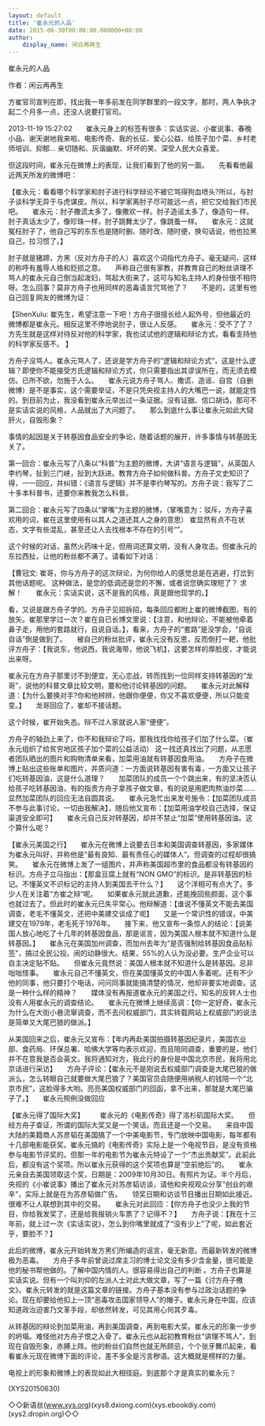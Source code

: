 ```yaml
---
layout: default
title: '崔永元的人品'
date: 2015-06-30T00:00:00.000000+08:00
author:
    display_name: 闲云再再生
---
```


崔永元的人品

作者：闲云再再生

方崔官司宣判在即，找出我一年多前发在同学群里的一段文字，那时，两人争执才起二个月多一点，还没人说要打官司。

2013-11-19 15:27:02　　崔永元身上的标签有很多：实话实说、小崔说事、春晚小品、谢天谢地我来啦、电影传奇、我的长征、爱心公益、给孩子加个菜、乡村老师培训、抑郁… 亲切随和、灰谐幽默、坏坏的笑、深受人民大众喜爱。

但这段时间，崔永元在微博上的表现，让我们看到了他的另一面。　　先看看他最近两天所发的微博吧：

【崔永元：看看哪个科学家和肘子进行科学辩论不被它骂得狗血喷头?所以，与肘子谈科学无异于与虎谋皮。所以，科学家离肘子尽可能远一点，把它交给我们市民吧。　　崔永元：肘子撒谎太多了，像撒欢一样。肘子造谣太多了，像造句一样。肘子真话太少了，像珍珠一样，肘子跳舞太少了，像跳蚤一样。　　崔永元：这就冤枉肘子了，他自己写的东东也是随时删、随时改、随时便，换句话说，他也拉黑自己，拉习惯了。】

肘子就是猪蹄，方黑（反对方舟子的人）喜欢这个词指代方舟子。毫无疑问，这样的称呼有羞辱人格和贬损之意。　　声称自己很有家教，并教育自己的粉丝讲理不骂人的崔永元自己倒当起泼妇，骂起大街来了，这可与知名主持人的身份很不相符呀。怎么回事？莫非方舟子也用同样的恶毒语言咒骂他了？　　不是的，这里有他自己回复网友的微博为证：

【ShenXulu: 崔先生，希望注意一下吧！方舟子很擅长给人起外号，但他最近的微博都是崔永元。相反这里不停地说肘子，很让人反感。　　崔永元：受不了了？方先生就是这样对待反对他的科学家，我也试试他的逻辑和辩论方式，看看支持他的科学家反感不。 】

方舟子没骂人。崔永元骂人了，还说是学方舟子的“逻辑和辩论方式”，这是什么逻辑？即使你不能接受方氏逻辑和辩论方式，你只需要指出其谬误所在，而无须去模仿。已所不欲，勿施于人么。　　崔永元说方舟子骂人、撒谎、造谣、自宫（自删微博）是不是事实，这个需要举证，不是只凭央视主持人的大嘴巴一说，就能定性的。到目前为止，我没看到崔永元举出过一条证据。没有证据、信口胡诌，那可不是实话实说的风格，人品就出了大问题了。　　那么到底什么事让崔永元如此大恸肝火，自毁形象？

事情的起因是关于转基因食品安全的争论，随着话题的展开，许多事情与转基因无关了。

第一回合：崔永元写了八条以“科普”为主题的微博，大讲“语言与逻辑”，从英国人李约琴，扯到三门峡，扯到大跃进。教育方舟子如何做科普。方舟子文史知识了得，一一回应，并纠错：《语言与逻辑》并不是李约琴写的。方舟子说：我写了二十多本科普书，还要你来教我怎么科普。

第二回合：崔永元写了四条以“掌嘴”为主题的微博，（掌嘴意为：驳斥，方舟子喜欢用的词，崔在这里使用有以其人之道还其人之身的意思） 崔显然有点不在状态，文字有些混乱，甚至还让人去找根本不存在的引号“”。

这个时候的对话，虽然火药味十足，但用词还算文明，没有人身攻击。但崔永元的东拉西扯，让他的粉丝都不满了。请看如下对话：

【曹冠文: 崔哥，你与方舟子的这次辩论，为何你给人的感觉总是在逃避，打岔到其他话题呢。 这种做法，是您的低调还是您的不懈，或者说您确实理短了？ 求解！　　崔永元：实话实说，这不是我的风格，真是跟他现学的。】

看，又说是跟方舟子学的。方舟子见招拆招，每条回应都附上崔的微博截图，有的放矢。崔那里学过一次？崔在自已长博文里说：【注意，和他辩论，不能被他牵着鼻子走，用他的套路就行，自说自话。】，看来，方舟子的“套路”是没学会，“自说自话”倒是做到了。　　被自己的粉丝批评，崔永元没有反思，反而倒打一耙，他批评方舟子：【我说东，他说西，我说海带，他说飞机】，这要怎样的厚脸皮，才能说出来呀。

崔永元在方舟子那里讨不到便宜，无心恋战，转而找到一位同样支持转基因的“龙哥”，说他的科普文章比较文明，要和他讨论转基因的问题。　　崔永元对此解释道：【为什么要换对手?你和他辨辨，他跟你便便，你又不喜欢便便，所以只能变变。】　　龙哥回应了，崔却不接话题。

这个时候，崔开始失态。辩不过人家就说人家“便便”。

方舟子的轴劲上来了，你不和我辩论了吗，那我找找你给孩子们加了什么菜。（崔永元组织了给贫穷地区孩子加个菜的公益活动） 这一找还真找出了问题，从志愿者团队晒出的图片和购物清单来看，加菜用油就有转基因食用油。　　方舟子在微博上贴出这些账单和图片，并质问道：一方面说转基因有害有毒，一方面又让孩子们吃转基因油，这是什么道理？　　加菜团队的成员一个个跳出来，有的坚决否认给孩子吃转基因油，有的指责方舟子拿孩子做文章，有的说是用肥肉熬油炒菜……显然加菜团队的回应无法自圆其说。　　崔永元急忙出来发号施令：【加菜团队成员不参与此事讨论，一切由我解决】，随后他又宣布：【加菜用油学校自己选择，保证渠道安全即可】　　崔永元自己反对转基因，却并不禁止“加菜”使用转基因油。这个算什么呢？

【崔永元美国之行】　　崔永元在微博上说要去日本和美国调查转基因，多家媒体为崔永元叫好，并称他是“最有良知、最有责任心的媒体人”。但调查的过程却很搞笑。　　崔永元在微博上发了一组图片，并声称美国超市里的食品都没有转基因的标识。方舟子立马指出：【那盒豆腐上就有“NON GMO”的标识。是非转基因的标记。不懂英文不识标记的主持人到美国去干什么？】　　这个洋相可有点大了。多少人在关注着“方崔之辩“呢。　　如果崔永元就此道歉，还能挽回些颜面，这个事也就过去了。但此时的崔永元已失平常心。他辩解道：【谁说不懂英文不能去美国调查，老毛不懂英文，还把中美建交谈成了呢】　　又是一个常识性的错误，中美建交在1979年，老毛死于1976年。　　接下来，他又宣布一条惊人的结论：【说美国人放心地吃了十几年的转基因食品，那是谣言，因为美国人根本就不知道什么是转基因。】　　崔永元在美国加州调查，而加州去年为“是否强制给转基因食品贴标签”，搞过全民公投。闹的动静很大。结果，55%的人认为没必要。生产企业可以自主决定贴不贴。　　但崔永元竟然说：美国人根本就不知道什么是转基因。忌非咄咄怪事。　　崔永元自己不懂英文，但在美国懂英文的中国人多着呢。还有不少他的同事，他只要打个电话，问问同事就能搞清楚的情况，他却非要实地调查。这是一种什么样的精神？　　媒体没有再报道崔永元的美国之行。知名的反转人士也没有人用崔永元的调查结论。　　崔永元在微博上继续高调：【你一定好奇，崔永元为什么在大街小巷流窜调查，而不去问权威部门，其实转载网站上权威部门的说法是简单又大尾巴狼的做派。】

从美国回来之后，崔永元又宣布：【年内再赴美国拍摄转基因纪录片，美国农业部、食药局、环保总署、哈佛大学等均表示欢迎，而且陪同调查，重要的是，他们并不在意我是否会英文。我将通知对方，我此行的身份是中国北京市民，我将用北京话进行采访】　　方舟子评论：【崔永元不是刚说去权威部门调查是大尾巴狼的做派么，怎么转眼自己就要做大尾巴狼了？美国官员会随便用纳税人的钱陪一个“北京市民”，这脸得多大哟。亮亮美国权威部门的回函，拿不出来，那就是大尾巴骗子了。】　　崔永元照例没做回应

【崔永元得了国际大奖】    　　崔永元的《电影传奇》得了洛杉矶国际大奖。　　但经方舟子查证，所谓的国际大奖又是一个笑话。而且还是一个交易。　　来自中国大陆的美籍商人苏彦韬在美国搞了一个中美电影节，专门放映中国电影，每年都有十几部电影能获奖。崔永元搞的《电影传奇》实际上是一个电视节目，是没有资格参与电影节评奖的。但那一年的电影节为崔永元特设了一个“杰出贡献奖”。此前此后，都没有这个奖项。所以崔永元获得的这个奖项也算是“空前绝后”的。　　崔永元亲自去美国领取这个奖，日期是：2009年10月30日。有照片为证。半个月后，央视的《小崔说事》播出了崔永元对苏彦韬访谈，请他和央视观众分享“创业的艰辛”，实际上就是在为苏彦韬做广告。　　领奖日期和访谈节目播出日期如此接近。很难不让人联想到其中的交易。　　崔永元对此回应：【你方舟子也没少上我的节目，你给我发奖了，还是给我报销火车票了？记得不？】　　方舟子说：【我在十三年前，就上过一次《实话实说》，怎么到你嘴里就成了“没有少上”了呢，如此套近乎，要脸不？】

此后的微博，崔永元开始转发方黑们所编造的谣言，毫无新意。而最新转发的微博极为恶毒。　　方舟子多年前曾说过席主习的博士论文没有多少含金量，很可能是他的秘书帮他做的。了解中国内情的人。很容易得出自己的判断 。方舟子也算是实话实说。但有一个叫刘仰的左派人士对此大做文章，写了一篇《讨方舟子檄文》。崔永元转发的就是这篇文章的链接。方舟子基本没有参与过政治话题的争论。现在却要给他扣上一顶“恶毒攻击国家领导人”的帽子。崔永元身在中国，应该知道政治迫害乃文革手段，却依然转发，可见其用心何其歹毒。

从转基因的辩论到加菜用油，再到美国调查，再到电影大奖。崔永元的形象一步步的坍塌。难怪他对方舟子恨之入骨了。崔永元也从起初教育粉丝“讲理不骂人”，到现在自毁形象，赤膊上阵。他的粉丝们自然也就无所顾忌，个个张牙舞爪起来，看看崔永元现在微博下面的评论，差不多全是污言秽语。这大概就是榜样的力量。

电视上的形象和微博上的表现如此大相径庭。到底那个才是真实的崔永元？

(XYS20150630)

◇◇新语丝(www.xys.org)(xys8.dxiong.com)(xys.ebookdiy.com)(xys2.dropin.org)◇◇


